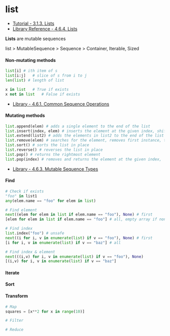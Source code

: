
# list

- [Tutorial - 3.1.3. Lists](https://docs.python.org/3/tutorial/introduction.html#lists)
- [Library Reference - 4.6.4. Lists](https://docs.python.org/3/library/stdtypes.html#lists)

**Lists** are mutable sequences

list > MutableSequence > Sequence > Container, Iterable, Sized


#### Non-mutating methods 

```python
list[i]	# ith item of s
list[i:j]	# slice of s from i to j
len(list) # length of list

x in list	# True if exists
x not in list	# False if exists
```

- [Library - 4.6.1. Common Sequence Operations](https://docs.python.org/3/library/stdtypes.html#common-sequence-operations)

#### Mutating methods 

```python
list.append(elem) # adds a single element to the end of the list
list.insert(index, elem) # inserts the element at the given index, shifting elements to the right
list.extend(list2) # adds the elements in list2 to the end of the list
list.remove(elem) # searches for the element, removes first instance, throws ValueError if not present
list.sort() # sorts the list in place
list.reverse() # reverses the list in place
list.pop() # returns the rightmost element 
list.pop(index) # removes and returns the element at the given index, 
```

- [Library - 4.6.3. Mutable Sequence Types](https://docs.python.org/3/library/stdtypes.html#mutable-sequence-types)


#### Find

```python
# Check if exists
"foo" in list1
any(elem.name == "foo" for elem in list)
```

```python
# Find element
next((elem for elem in list if elem.name == "foo"), None) # first
[elem for elem in list if elem.name == "foo"] # all, empty array if none found
```

```python
# Find index
list.index("foo") # unsafe
next((i for i, v in enumerate(list) if v == "foo"), None) # first
[i for i, v in enumerate(list) if v == "baz"] # all
```

```python
# Find index & element
next(((i,v) for i, v in enumerate(list) if v == "foo"), None)
[(i,v) for i, v in enumerate(list) if v == "baz"]
```

#### Iterate

#### Sort

#### Transform

```python
# Map
squares = [x**2 for x in range(10)]
```

```python
# Filter
```

```python
# Reduce
```
